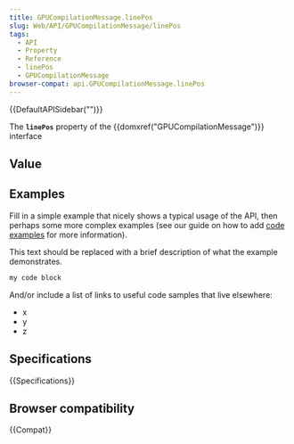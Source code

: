 ```yaml
---
title: GPUCompilationMessage.linePos
slug: Web/API/GPUCompilationMessage/linePos
tags:
  - API
  - Property
  - Reference
  - linePos
  - GPUCompilationMessage
browser-compat: api.GPUCompilationMessage.linePos
---
```

{{DefaultAPISidebar("")}}

The **`linePos`** property of the {{domxref("GPUCompilationMessage")}} interface 

## Value



## Examples

Fill in a simple example that nicely shows a typical usage of the API, then perhaps some more complex examples (see our guide on how to add [code examples](/en-US/docs/MDN/Contribute/Structures/Code_examples) for more information).

This text should be replaced with a brief description of what the example demonstrates.

```js
my code block
```

And/or include a list of links to useful code samples that live elsewhere:

*   x
*   y
*   z

## Specifications

{{Specifications}}

## Browser compatibility

{{Compat}}


